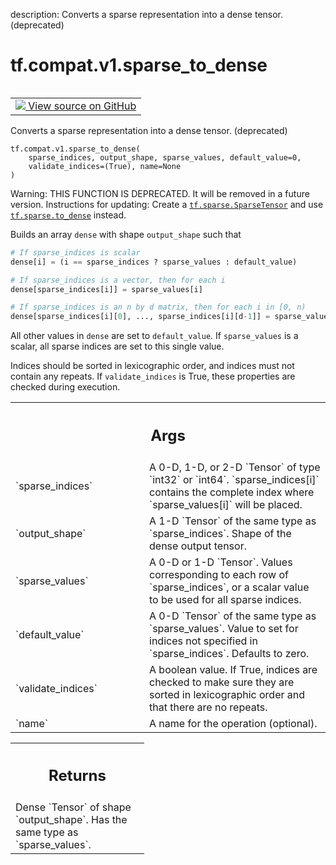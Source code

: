 description: Converts a sparse representation into a dense tensor. (deprecated)

<div itemscope itemtype="http://developers.google.com/ReferenceObject">
<meta itemprop="name" content="tf.compat.v1.sparse_to_dense" />
<meta itemprop="path" content="Stable" />
</div>

# tf.compat.v1.sparse_to_dense

<!-- Insert buttons and diff -->

<table class="tfo-notebook-buttons tfo-api nocontent" align="left">
<td>
  <a target="_blank" href="https://github.com/tensorflow/tensorflow/blob/r2.2/tensorflow/python/ops/sparse_ops.py#L1012-L1068">
    <img src="https://www.tensorflow.org/images/GitHub-Mark-32px.png" />
    View source on GitHub
  </a>
</td>
</table>



Converts a sparse representation into a dense tensor. (deprecated)

<pre class="devsite-click-to-copy prettyprint lang-py tfo-signature-link">
<code>tf.compat.v1.sparse_to_dense(
    sparse_indices, output_shape, sparse_values, default_value=0,
    validate_indices=(True), name=None
)
</code></pre>



<!-- Placeholder for "Used in" -->

Warning: THIS FUNCTION IS DEPRECATED. It will be removed in a future version.
Instructions for updating:
Create a <a href="../../../tf/sparse/SparseTensor.md"><code>tf.sparse.SparseTensor</code></a> and use <a href="../../../tf/sparse/to_dense.md"><code>tf.sparse.to_dense</code></a> instead.

Builds an array `dense` with shape `output_shape` such that

```python
# If sparse_indices is scalar
dense[i] = (i == sparse_indices ? sparse_values : default_value)

# If sparse_indices is a vector, then for each i
dense[sparse_indices[i]] = sparse_values[i]

# If sparse_indices is an n by d matrix, then for each i in [0, n)
dense[sparse_indices[i][0], ..., sparse_indices[i][d-1]] = sparse_values[i]
```

All other values in `dense` are set to `default_value`.  If `sparse_values`
is a scalar, all sparse indices are set to this single value.

Indices should be sorted in lexicographic order, and indices must not
contain any repeats. If `validate_indices` is True, these properties
are checked during execution.

<!-- Tabular view -->
 <table class="responsive fixed orange">
<colgroup><col width="214px"><col></colgroup>
<tr><th colspan="2"><h2 class="add-link">Args</h2></th></tr>

<tr>
<td>
`sparse_indices`
</td>
<td>
A 0-D, 1-D, or 2-D `Tensor` of type `int32` or `int64`.
`sparse_indices[i]` contains the complete index where `sparse_values[i]`
will be placed.
</td>
</tr><tr>
<td>
`output_shape`
</td>
<td>
A 1-D `Tensor` of the same type as `sparse_indices`.  Shape
of the dense output tensor.
</td>
</tr><tr>
<td>
`sparse_values`
</td>
<td>
A 0-D or 1-D `Tensor`.  Values corresponding to each row of
`sparse_indices`, or a scalar value to be used for all sparse indices.
</td>
</tr><tr>
<td>
`default_value`
</td>
<td>
A 0-D `Tensor` of the same type as `sparse_values`.  Value
to set for indices not specified in `sparse_indices`.  Defaults to zero.
</td>
</tr><tr>
<td>
`validate_indices`
</td>
<td>
A boolean value.  If True, indices are checked to make
sure they are sorted in lexicographic order and that there are no repeats.
</td>
</tr><tr>
<td>
`name`
</td>
<td>
A name for the operation (optional).
</td>
</tr>
</table>



<!-- Tabular view -->
 <table class="responsive fixed orange">
<colgroup><col width="214px"><col></colgroup>
<tr><th colspan="2"><h2 class="add-link">Returns</h2></th></tr>
<tr class="alt">
<td colspan="2">
Dense `Tensor` of shape `output_shape`.  Has the same type as
`sparse_values`.
</td>
</tr>

</table>

